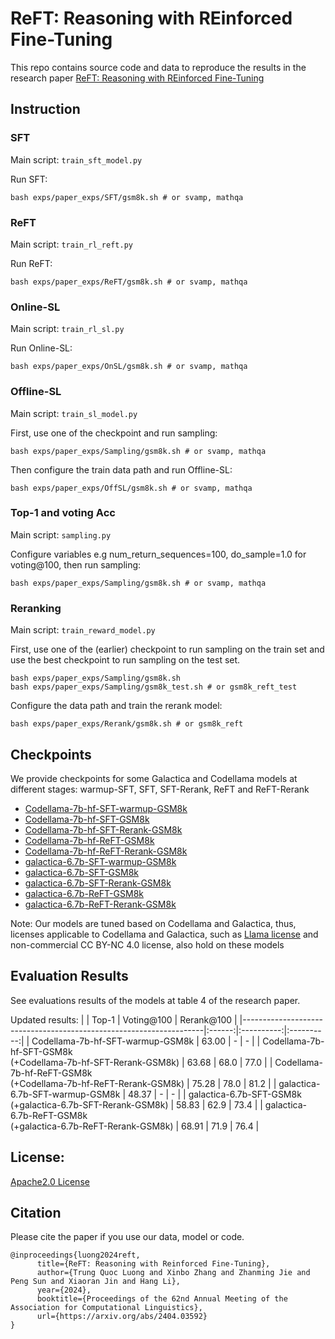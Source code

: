 # ReFT: Reasoning with REinforced Fine-Tuning
This repo contains source code and data to reproduce the results in the research paper [ReFT: Reasoning with REinforced Fine-Tuning](https://arxiv.org/abs/2401.08967)

## Instruction
### SFT
Main script: `train_sft_model.py`

Run SFT:
```
bash exps/paper_exps/SFT/gsm8k.sh # or svamp, mathqa
```
### ReFT
Main script: `train_rl_reft.py`

Run ReFT:
```
bash exps/paper_exps/ReFT/gsm8k.sh # or svamp, mathqa
```

### Online-SL
Main script: `train_rl_sl.py`

Run Online-SL:
```
bash exps/paper_exps/OnSL/gsm8k.sh # or svamp, mathqa
```

### Offline-SL
Main script: `train_sl_model.py`

First, use one of the checkpoint and run sampling:
```
bash exps/paper_exps/Sampling/gsm8k.sh # or svamp, mathqa
```

Then configure the train data path and run Offline-SL:
```
bash exps/paper_exps/OffSL/gsm8k.sh # or svamp, mathqa
```

### Top-1 and voting Acc
Main script: `sampling.py`

Configure variables e.g num_return_sequences=100, do_sample=1.0 for voting@100, then run sampling:
```
bash exps/paper_exps/Sampling/gsm8k.sh # or svamp, mathqa
```

### Reranking
Main script: `train_reward_model.py`

First, use one of the (earlier) checkpoint to run sampling on the train set and use the best checkpoint to run sampling on the test set.
```
bash exps/paper_exps/Sampling/gsm8k.sh 
bash exps/paper_exps/Sampling/gsm8k_test.sh # or gsm8k_reft_test
```
Configure the data path and train the rerank model:
```
bash exps/paper_exps/Rerank/gsm8k.sh # or gsm8k_reft
```

## Checkpoints
We provide checkpoints for some Galactica and Codellama models at different stages: warmup-SFT, SFT, SFT-Rerank, ReFT and ReFT-Rerank
* [Codellama-7b-hf-SFT-warmup-GSM8k](https://huggingface.co/lqtrung1998/Codellama-7b-hf-SFT-warmup-GSM8k)
* [Codellama-7b-hf-SFT-GSM8k](https://huggingface.co/lqtrung1998/Codellama-7b-hf-SFT-GSM8k)
* [Codellama-7b-hf-SFT-Rerank-GSM8k](https://huggingface.co/lqtrung1998/Codellama-7b-hf-SFT-Rerank-GSM8k)
* [Codellama-7b-hf-ReFT-GSM8k](https://huggingface.co/lqtrung1998/Codellama-7b-hf-ReFT-GSM8k)
* [Codellama-7b-hf-ReFT-Rerank-GSM8k](https://huggingface.co/lqtrung1998/Codellama-7b-hf-ReFT-Rerank-GSM8k)
* [galactica-6.7b-SFT-warmup-GSM8k](https://huggingface.co/lqtrung1998/galactica-6.7b-SFT-warmup-GSM8k)
* [galactica-6.7b-SFT-GSM8k](https://huggingface.co/lqtrung1998/galactica-6.7b-SFT-GSM8k)
* [galactica-6.7b-SFT-Rerank-GSM8k](https://huggingface.co/lqtrung1998/galactica-6.7b-SFT-Rerank-GSM8k)
* [galactica-6.7b-ReFT-GSM8k](https://huggingface.co/lqtrung1998/galactica-6.7b-ReFT-GSM8k)
* [galactica-6.7b-ReFT-Rerank-GSM8k](https://huggingface.co/lqtrung1998/galactica-6.7b-ReFT-Rerank-GSM8k)

Note: Our models are tuned based on Codellama and Galactica, thus, licenses applicable to Codellama and Galactica, such as [Llama license](https://github.com/lqtrung1998/mwp_ReFT/blob/main/Llama_License.txt) and non-commercial CC BY-NC 4.0 license, also hold on these models

## Evaluation Results
See evaluations results of the models at table 4 of the research paper.

Updated results:
|                                                                    |  Top-1 | Voting@100 | Rerank@100 |
|--------------------------------------------------------------------|:------:|:----------:|:----------:|
| Codellama-7b-hf-SFT-warmup-GSM8k                                   |  63.00 |      -     |      -     |
| Codellama-7b-hf-SFT-GSM8k<br>(+Codellama-7b-hf-SFT-Rerank-GSM8k)   | 63.68  |    68.0    |    77.0    |
| Codellama-7b-hf-ReFT-GSM8k<br>(+Codellama-7b-hf-ReFT-Rerank-GSM8k) | 75.28  |    78.0    |    81.2    |
| galactica-6.7b-SFT-warmup-GSM8k                                    |  48.37 |      -     |      -     |
| galactica-6.7b-SFT-GSM8k<br>(+galactica-6.7b-SFT-Rerank-GSM8k)     | 58.83  |    62.9    |    73.4    |
| galactica-6.7b-ReFT-GSM8k<br>(+galactica-6.7b-ReFT-Rerank-GSM8k)   |  68.91 |    71.9    |    76.4    |


## License:
[Apache2.0 License](https://github.com/lqtrung1998/mwp_ReFT/blob/main/License.txt)

## Citation
Please cite the paper if you use our data, model or code.
```
@inproceedings{luong2024reft,
      title={ReFT: Reasoning with Reinforced Fine-Tuning}, 
      author={Trung Quoc Luong and Xinbo Zhang and Zhanming Jie and Peng Sun and Xiaoran Jin and Hang Li},
      year={2024},
      booktitle={Proceedings of the 62nd Annual Meeting of the Association for Computational Linguistics},
      url={https://arxiv.org/abs/2404.03592}
}
```
